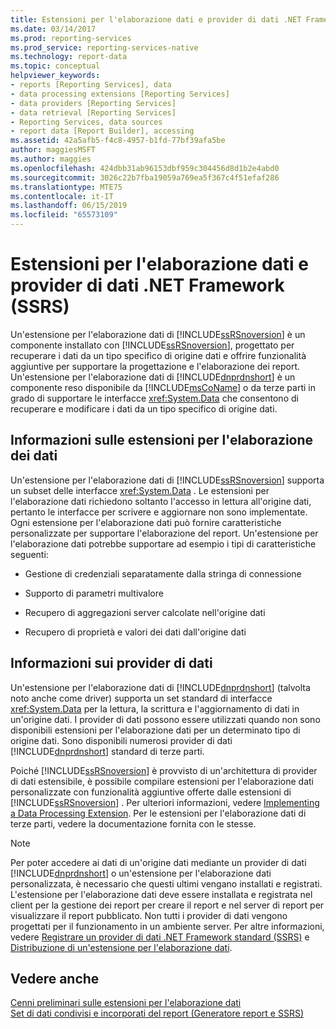 ```yaml
---
title: Estensioni per l'elaborazione dati e provider di dati .NET Framework (SSRS) | Microsoft Docs
ms.date: 03/14/2017
ms.prod: reporting-services
ms.prod_service: reporting-services-native
ms.technology: report-data
ms.topic: conceptual
helpviewer_keywords:
- reports [Reporting Services], data
- data processing extensions [Reporting Services]
- data providers [Reporting Services]
- data retrieval [Reporting Services]
- Reporting Services, data sources
- report data [Report Builder], accessing
ms.assetid: 42a5afb5-f4c8-4957-b1fd-77bf39afa5be
author: maggiesMSFT
ms.author: maggies
ms.openlocfilehash: 424dbb31ab96153dbf959c304456d8d1b2e4abd0
ms.sourcegitcommit: 3026c22b7fba19059a769ea5f367c4f51efaf286
ms.translationtype: MTE75
ms.contentlocale: it-IT
ms.lasthandoff: 06/15/2019
ms.locfileid: "65573109"
---
```

# <a name="data-processing-extensions-and-net-framework-data-providers-ssrs"></a>Estensioni per l'elaborazione dati e provider di dati .NET Framework (SSRS)
  Un'estensione per l'elaborazione dati di [!INCLUDE[ssRSnoversion](../../includes/ssrsnoversion-md.md)] è un componente installato con [!INCLUDE[ssRSnoversion](../../includes/ssrsnoversion-md.md)], progettato per recuperare i dati da un tipo specifico di origine dati e offrire funzionalità aggiuntive per supportare la progettazione e l'elaborazione dei report. Un'estensione per l'elaborazione dati di [!INCLUDE[dnprdnshort](../../includes/dnprdnshort-md.md)] è un componente reso disponibile da [!INCLUDE[msCoName](../../includes/msconame-md.md)] o da terze parti in grado di supportare le interfacce <xref:System.Data> che consentono di recuperare e modificare i dati da un tipo specifico di origine dati.  
  
## <a name="understanding-a-data-processing-extension"></a>Informazioni sulle estensioni per l'elaborazione dei dati  
 Un'estensione per l'elaborazione dati di [!INCLUDE[ssRSnoversion](../../includes/ssrsnoversion-md.md)] supporta un subset delle interfacce <xref:System.Data> . Le estensioni per l'elaborazione dati richiedono soltanto l'accesso in lettura all'origine dati, pertanto le interfacce per scrivere e aggiornare non sono implementate. Ogni estensione per l'elaborazione dati può fornire caratteristiche personalizzate per supportare l'elaborazione del report. Un'estensione per l'elaborazione dati potrebbe supportare ad esempio i tipi di caratteristiche seguenti:  
  
-   Gestione di credenziali separatamente dalla stringa di connessione  
  
-   Supporto di parametri multivalore  
  
-   Recupero di aggregazioni server calcolate nell'origine dati  
  
-   Recupero di proprietà e valori dei dati dall'origine dati  
  
## <a name="understanding-a-data-provider"></a>Informazioni sui provider di dati  
 Un'estensione per l'elaborazione dati di [!INCLUDE[dnprdnshort](../../includes/dnprdnshort-md.md)] (talvolta noto anche come driver) supporta un set standard di interfacce <xref:System.Data> per la lettura, la scrittura e l'aggiornamento di dati in un'origine dati. I provider di dati possono essere utilizzati quando non sono disponibili estensioni per l'elaborazione dati per un determinato tipo di origine dati. Sono disponibili numerosi provider di dati [!INCLUDE[dnprdnshort](../../includes/dnprdnshort-md.md)] standard di terze parti.  
  
 Poiché [!INCLUDE[ssRSnoversion](../../includes/ssrsnoversion-md.md)] è provvisto di un'architettura di provider di dati estensibile, è possibile compilare estensioni per l'elaborazione dati personalizzate con funzionalità aggiuntive offerte dalle estensioni di [!INCLUDE[ssRSnoversion](../../includes/ssrsnoversion-md.md)] . Per ulteriori informazioni, vedere [Implementing a Data Processing Extension](../../reporting-services/extensions/data-processing/implementing-a-data-processing-extension.md). Per le estensioni per l'elaborazione dati di terze parti, vedere la documentazione fornita con le stesse.  
  
> [!NOTE]  
>  Per poter accedere ai dati di un'origine dati mediante un provider di dati [!INCLUDE[dnprdnshort](../../includes/dnprdnshort-md.md)] o un'estensione per l'elaborazione dati personalizzata, è necessario che questi ultimi vengano installati e registrati. L'estensione per l'elaborazione dati deve essere installata e registrata nel client per la gestione dei report per creare il report e nel server di report per visualizzare il report pubblicato. Non tutti i provider di dati vengono progettati per il funzionamento in un ambiente server. Per altre informazioni, vedere [Registrare un provider di dati .NET Framework standard &#40;SSRS&#41;](../../reporting-services/report-data/register-a-standard-net-framework-data-provider-ssrs.md) e [Distribuzione di un'estensione per l'elaborazione dati](../../reporting-services/extensions/data-processing/deploying-a-data-processing-extension.md).  
  
## <a name="see-also"></a>Vedere anche  
 [Cenni preliminari sulle estensioni per l'elaborazione dati](../../reporting-services/extensions/data-processing/data-processing-extensions-overview.md)   
 [Set di dati condivisi e incorporati del report &#40;Generatore report e SSRS&#41;](../../reporting-services/report-data/report-embedded-datasets-and-shared-datasets-report-builder-and-ssrs.md)  
  
  
